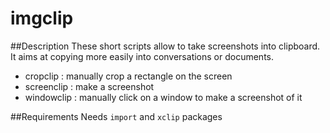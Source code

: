 # imgclip
##Description
These short scripts allow to take screenshots into clipboard. It aims at copying more easily into conversations or documents. 

- cropclip : manually crop a rectangle on the screen
- screenclip : make a screenshot
- windowclip : manually click on a window to make a screenshot of it

##Requirements
Needs `import` and `xclip` packages
